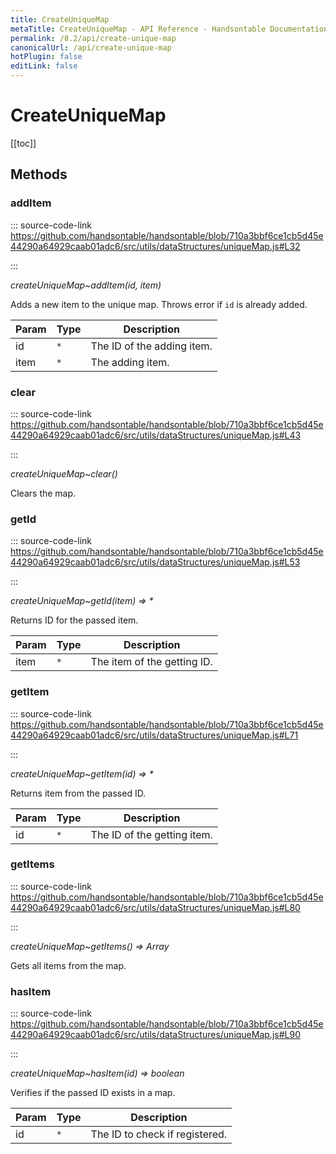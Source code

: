 ```yaml
---
title: CreateUniqueMap
metaTitle: CreateUniqueMap - API Reference - Handsontable Documentation
permalink: /8.2/api/create-unique-map
canonicalUrl: /api/create-unique-map
hotPlugin: false
editLink: false
---
```


# CreateUniqueMap

[[toc]]
## Methods

### addItem
  
::: source-code-link https://github.com/handsontable/handsontable/blob/710a3bbf6ce1cb5d45e44290a64929caab01adc6/src/utils/dataStructures/uniqueMap.js#L32

:::

_createUniqueMap~addItem(id, item)_

Adds a new item to the unique map. Throws error if `id` is already added.


| Param | Type | Description |
| --- | --- | --- |
| id | `*` | The ID of the adding item. |
| item | `*` | The adding item. |



### clear
  
::: source-code-link https://github.com/handsontable/handsontable/blob/710a3bbf6ce1cb5d45e44290a64929caab01adc6/src/utils/dataStructures/uniqueMap.js#L43

:::

_createUniqueMap~clear()_

Clears the map.



### getId
  
::: source-code-link https://github.com/handsontable/handsontable/blob/710a3bbf6ce1cb5d45e44290a64929caab01adc6/src/utils/dataStructures/uniqueMap.js#L53

:::

_createUniqueMap~getId(item) ⇒ \*_

Returns ID for the passed item.


| Param | Type | Description |
| --- | --- | --- |
| item | `*` | The item of the getting ID. |



### getItem
  
::: source-code-link https://github.com/handsontable/handsontable/blob/710a3bbf6ce1cb5d45e44290a64929caab01adc6/src/utils/dataStructures/uniqueMap.js#L71

:::

_createUniqueMap~getItem(id) ⇒ \*_

Returns item from the passed ID.


| Param | Type | Description |
| --- | --- | --- |
| id | `*` | The ID of the getting item. |



### getItems
  
::: source-code-link https://github.com/handsontable/handsontable/blob/710a3bbf6ce1cb5d45e44290a64929caab01adc6/src/utils/dataStructures/uniqueMap.js#L80

:::

_createUniqueMap~getItems() ⇒ Array_

Gets all items from the map.



### hasItem
  
::: source-code-link https://github.com/handsontable/handsontable/blob/710a3bbf6ce1cb5d45e44290a64929caab01adc6/src/utils/dataStructures/uniqueMap.js#L90

:::

_createUniqueMap~hasItem(id) ⇒ boolean_

Verifies if the passed ID exists in a map.


| Param | Type | Description |
| --- | --- | --- |
| id | `*` | The ID to check if registered. |


